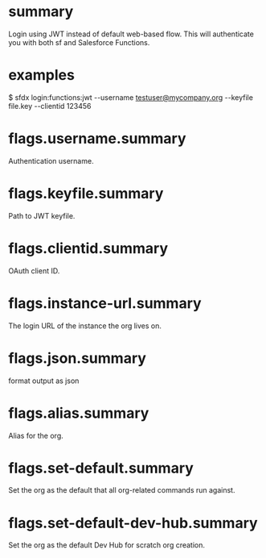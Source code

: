 # summary

Login using JWT instead of default web-based flow. This will authenticate you with both sf and Salesforce Functions.

# examples

$ sfdx login:functions:jwt --username testuser@mycompany.org --keyfile file.key --clientid 123456

# flags.username.summary

Authentication username.

# flags.keyfile.summary

Path to JWT keyfile.

# flags.clientid.summary

OAuth client ID.

# flags.instance-url.summary

The login URL of the instance the org lives on.

# flags.json.summary

format output as json

# flags.alias.summary

Alias for the org.

# flags.set-default.summary

Set the org as the default that all org-related commands run against.

# flags.set-default-dev-hub.summary

Set the org as the default Dev Hub for scratch org creation.
